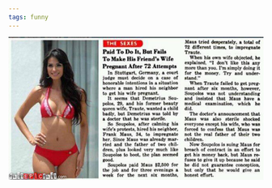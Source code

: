 ```yaml
---
tags: funny
---
```


![hardjob](https://raw.githubusercontent.com/muneer78/muneer78.github.io/master/images/hardjob.jpeg)



